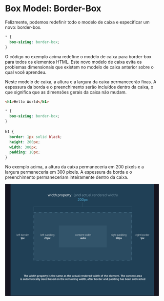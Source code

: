 # Box Model: Border-Box
Felizmente, podemos redefinir todo o modelo de caixa e especificar um novo: border-box.

```css
* {
  box-sizing: border-box;
}
```

O código no exemplo acima redefine o modelo de caixa para border-box para todos os elementos HTML. Este novo modelo de caixa evita os problemas dimensionais que existem no modelo de caixa anterior sobre o qual você aprendeu.

Neste modelo de caixa, a altura e a largura da caixa permanecerão fixas. A espessura da borda e o preenchimento serão incluídos dentro da caixa, o que significa que as dimensões gerais da caixa não mudam.

```html
<h1>Hello World</h1>
```

```css
* {
  box-sizing: border-box;
}
 
h1 {
  border: 1px solid black;
  height: 200px;
  width: 300px;
  padding: 10px;
}
```
No exemplo acima, a altura da caixa permaneceria em 200 pixels e a largura permaneceria em 300 pixels. A espessura da borda e o preenchimento permaneceriam inteiramente dentro da caixa.

![image](/Images/WProp.png)